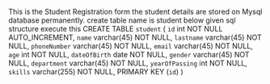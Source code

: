 This is the Student Registration form the student details are stored on Mysql database permanently.
create table name is student below given sql structure execute this 
CREATE TABLE `student` (
  `id` int NOT NULL AUTO_INCREMENT,
  `name` varchar(45) NOT NULL,
  `lastname` varchar(45) NOT NULL,
  `phoneNumber` varchar(45) NOT NULL,
  `email` varchar(45) NOT NULL,
  `age` int NOT NULL,
  `dateOfBirth` date NOT NULL,
  `gender` varchar(45) NOT NULL,
  `department` varchar(45) NOT NULL,
  `yearOfPassing` int NOT NULL,
  `skills` varchar(255) NOT NULL,
  PRIMARY KEY (`id`)
) 

